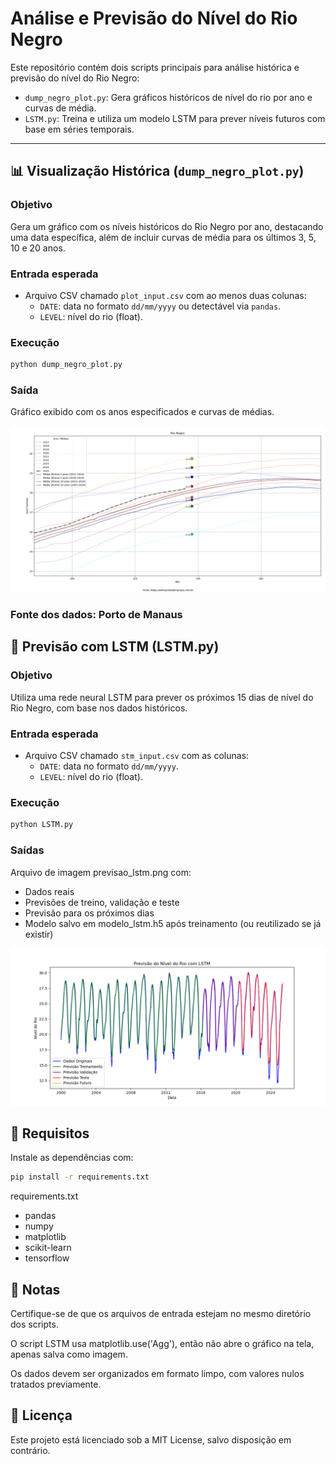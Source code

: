 # Análise e Previsão do Nível do Rio Negro

Este repositório contém dois scripts principais para análise histórica e previsão do nível do Rio Negro:

- `dump_negro_plot.py`: Gera gráficos históricos de nível do rio por ano e curvas de média.
- `LSTM.py`: Treina e utiliza um modelo LSTM para prever níveis futuros com base em séries temporais.

---

## 📊 Visualização Histórica (`dump_negro_plot.py`)

### Objetivo

Gera um gráfico com os níveis históricos do Rio Negro por ano, destacando uma data específica, além de incluir curvas de média para os últimos 3, 5, 10 e 20 anos.

### Entrada esperada

- Arquivo CSV chamado `plot_input.csv` com ao menos duas colunas:
  - `DATE`: data no formato `dd/mm/yyyy` ou detectável via `pandas`.
  - `LEVEL`: nível do rio (float).

### Execução

```bash
python dump_negro_plot.py
```
### Saída
Gráfico exibido com os anos especificados e curvas de médias.

![Previsão do nível do rio](17052025__Rio_Negro.png)

### Fonte dos dados: Porto de Manaus

## 🤖 Previsão com LSTM (LSTM.py)

### Objetivo

Utiliza uma rede neural LSTM para prever os próximos 15 dias de nível do Rio Negro, com base nos dados históricos.

### Entrada esperada

- Arquivo CSV chamado `stm_input.csv` com as colunas:
  - `DATE`: data no formato `dd/mm/yyyy`.
  -  `LEVEL`: nível do rio (float).

### Execução

```bash
python LSTM.py
```

### Saídas
Arquivo de imagem previsao_lstm.png com:
- Dados reais
- Previsões de treino, validação e teste
- Previsão para os próximos dias
- Modelo salvo em modelo_lstm.h5 após treinamento (ou reutilizado se já existir)

![Previsão do nível do rio](previsao_lstm.png)


## 🧩 Requisitos
Instale as dependências com:

```bash
pip install -r requirements.txt
```

requirements.txt
- pandas
- numpy
- matplotlib
- scikit-learn
- tensorflow

## 📌 Notas
Certifique-se de que os arquivos de entrada estejam no mesmo diretório dos scripts.

O script LSTM usa matplotlib.use('Agg'), então não abre o gráfico na tela, apenas salva como imagem.

Os dados devem ser organizados em formato limpo, com valores nulos tratados previamente.

## 📜 Licença
Este projeto está licenciado sob a MIT License, salvo disposição em contrário.